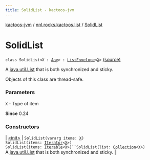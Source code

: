 ```yaml
---
title: SolidList - kactoos-jvm
---
```


[kactoos-jvm](../../index.html) / [nnl.rocks.kactoos.list](../index.html) / [SolidList](./index.html)

# SolidList

`class SolidList<X : `[`Any`](https://kotlinlang.org/api/latest/jvm/stdlib/kotlin/-any/index.html)`> : `[`ListEnvelope`](../-list-envelope/index.html)`<`[`X`](index.html#X)`>` [(source)](https://github.com/neonailol/kactoos/blob/master/kactoos-jvm/src/main/kotlin/nnl/rocks/kactoos/list/SolidList.kt#L19)

A [java.util.List](http://docs.oracle.com/javase/8/docs/api/java/util/List.html) that is both synchronized and sticky.

Objects of this class are thread-safe.

### Parameters

`X` - Type of item

**Since**
0.24

### Constructors

| [&lt;init&gt;](-init-.html) | `SolidList(vararg items: `[`X`](index.html#X)`)`<br>`SolidList(items: `[`Iterator`](https://kotlinlang.org/api/latest/jvm/stdlib/kotlin.collections/-iterator/index.html)`<`[`X`](index.html#X)`>)`<br>`SolidList(items: `[`Iterable`](https://kotlinlang.org/api/latest/jvm/stdlib/kotlin.collections/-iterable/index.html)`<`[`X`](index.html#X)`>)``SolidList(list: `[`Collection`](https://kotlinlang.org/api/latest/jvm/stdlib/kotlin.collections/-collection/index.html)`<`[`X`](index.html#X)`>)`<br>A [java.util.List](http://docs.oracle.com/javase/8/docs/api/java/util/List.html) that is both synchronized and sticky. |

